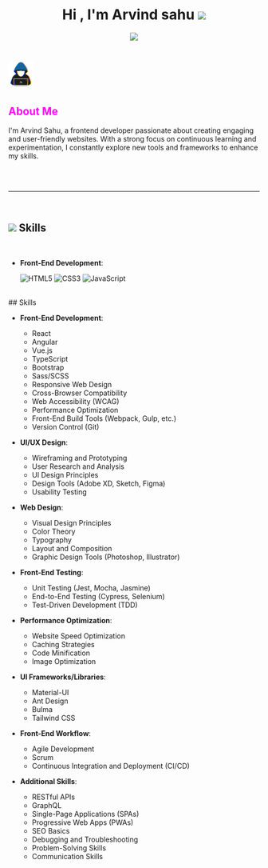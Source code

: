 <h1 align="center"><b>Hi , I'm Arvind sahu </b><img src="https://media.giphy.com/media/hvRJCLFzcasrR4ia7z/giphy.gif" width="35"></h1>

<p align="center">
  <a href="https://github.com/DenverCoder1/readme-typing-svg"><img src="https://readme-typing-svg.herokuapp.com?font=Time+New+Roman&color=cyan&size=25&center=true&vCenter=true&width=660&height=100&lines=Front-end+Developer+|+UI+/+UX+|+Web+Design,;Bachelors+Of+Computer+Application;India"></a>
</p>

# <picture><img src = "https://github.com/0xAbdulKhalid/0xAbdulKhalid/raw/main/assets/mdImages/about_me.gif" width = 50px></picture> <!DOCTYPE html>
<html>
<head>
  <title>About Me</title>
  <style>
    #about-me {
      color: #ff00ff; /* Set the initial font color */
    }
    
    .animated-text {
      animation: changeColor 3s infinite; /* Apply animation to change color every 3 seconds */
    }
    
    @keyframes changeColor {
      0% {
        color: #ff00ff; /* Initial color */
      }
      50% {
        color: #00ffff; /* Intermediate color */
      }
      100% {
        color: #ff00ff; /* Final color */
      }
    }
  </style>
</head>
<body>
  <h2 id="about-me">About Me</h2>
  <p id="about-description">I'm Arvind Sahu, a frontend developer passionate about creating engaging and user-friendly websites. With a strong focus on continuous learning and experimentation, I constantly explore new tools and frameworks to enhance my skills.</p>

  <script>
    // Add the "animated-text" class to the heading to trigger the animation
    document.getElementById("about-me").classList.add("animated-text");
  </script>
</body>
</html>

<br>
<br>

---

<br>

## <img src="https://media2.giphy.com/media/QssGEmpkyEOhBCb7e1/giphy.gif?cid=ecf05e47a0n3gi1bfqntqmob8g9aid1oyj2wr3ds3mg700bl&rid=giphy.gif" width ="25"><b> Skills</b>

<br>   
    
- **Front-End Development**:

   ![HTML5](https://img.shields.io/badge/HTML5%20-%23E34F26.svg?style=for-the-badge&logo=html5&logoColor=white)
   ![CSS3](https://img.shields.io/badge/CSS%20-%231572B6.svg?style=for-the-badge&logo=css3&logoColor=white)
   ![JavaScript](https://img.shields.io/badge/JavaScript%20-%23F7DF1E.svg?style=for-the-badge&logo=javascript&logoColor=black)

<br>
## Skills

- **Front-End Development**:
  - React
  - Angular
  - Vue.js
  - TypeScript
  - Bootstrap
  - Sass/SCSS
  - Responsive Web Design
  - Cross-Browser Compatibility
  - Web Accessibility (WCAG)
  - Performance Optimization
  - Front-End Build Tools (Webpack, Gulp, etc.)
  - Version Control (Git)
  
- **UI/UX Design**:
  - Wireframing and Prototyping
  - User Research and Analysis
  - UI Design Principles
  - Design Tools (Adobe XD, Sketch, Figma)
  - Usability Testing
  
- **Web Design**:
  - Visual Design Principles
  - Color Theory
  - Typography
  - Layout and Composition
  - Graphic Design Tools (Photoshop, Illustrator)
  
- **Front-End Testing**:
  - Unit Testing (Jest, Mocha, Jasmine)
  - End-to-End Testing (Cypress, Selenium)
  - Test-Driven Development (TDD)
  
- **Performance Optimization**:
  - Website Speed Optimization
  - Caching Strategies
  - Code Minification
  - Image Optimization
  
- **UI Frameworks/Libraries**:
  - Material-UI
  - Ant Design
  - Bulma
  - Tailwind CSS
  
- **Front-End Workflow**:
  - Agile Development
  - Scrum
  - Continuous Integration and Deployment (CI/CD)
  
- **Additional Skills**:
  - RESTful APIs
  - GraphQL
  - Single-Page Applications (SPAs)
  - Progressive Web Apps (PWAs)
  - SEO Basics
  - Debugging and Troubleshooting
  - Problem-Solving Skills
  - Communication Skills


